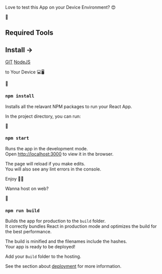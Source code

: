 Love to test this App on your Device Environment? 😍

📌
## Required Tools 
## Install ->
[GIT](https://git-scm.com/) 
[NodeJS](https://nodejs.org/en/) 

to Your Device 💻🖥

📌
 ### `npm install` 
Installs all the relavant NPM packages to run your React App.

In the project directory, you can run:

📌
### `npm start`

Runs the app in the development mode.<br />
Open [http://localhost:3000](http://localhost:3000) to view it in the browser.

The page will reload if you make edits.<br />
You will also see any lint errors in the console.

Enjoy 🤩🙌

Wanna host on web?

📌
### `npm run build`

Builds the app for production to the `build` folder.<br />
It correctly bundles React in production mode and optimizes the build for the best performance.

The build is minified and the filenames include the hashes.<br />
Your app is ready to be deployed!

Add your `Build` folder to the hosting. 

See the section about [deployment](https://facebook.github.io/create-react-app/docs/deployment) for more information.
